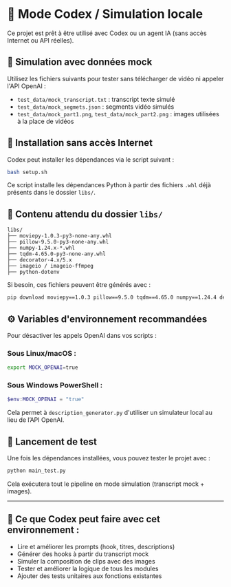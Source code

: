 # 🤖 Mode Codex / Simulation locale

Ce projet est prêt à être utilisé avec Codex ou un agent IA (sans accès Internet ou API réelles).

## 🥪 Simulation avec données mock

Utilisez les fichiers suivants pour tester sans télécharger de vidéo ni appeler l'API OpenAI :

* `test_data/mock_transcript.txt` : transcript texte simulé
* `test_data/mock_segmets.json` : segments vidéo simulés
* `test_data/mock_part1.png`, `test_data/mock_part2.png` : images utilisées à la place de vidéos

## 📆 Installation sans accès Internet

Codex peut installer les dépendances via le script suivant :

```bash
bash setup.sh
```

Ce script installe les dépendances Python à partir des fichiers `.whl` déjà présents dans le dossier `libs/`.

## 🧱 Contenu attendu du dossier `libs/`

```
libs/
├── moviepy-1.0.3-py3-none-any.whl
├── pillow-9.5.0-py3-none-any.whl
├── numpy-1.24.x-*.whl
├── tqdm-4.65.0-py3-none-any.whl
├── decorator-4.x/5.x
├── imageio / imageio-ffmpeg
├── python-dotenv
```

Si besoin, ces fichiers peuvent être générés avec :

```bash
pip download moviepy==1.0.3 pillow==9.5.0 tqdm==4.65.0 numpy==1.24.4 decorator==5.1.1 imageio==2.31.1 imageio-ffmpeg==0.4.8 python-dotenv==1.0.0 -d libs/
```

## ⚙️ Variables d'environnement recommandées

Pour désactiver les appels OpenAI dans vos scripts :

### Sous Linux/macOS :

```bash
export MOCK_OPENAI=true
```

### Sous Windows PowerShell :

```powershell
$env:MOCK_OPENAI = "true"
```

Cela permet à `description_generator.py` d'utiliser un simulateur local au lieu de l’API OpenAI.

## 🚀 Lancement de test

Une fois les dépendances installées, vous pouvez tester le projet avec :

```bash
python main_test.py
```

Cela exécutera tout le pipeline en mode simulation (transcript mock + images).

---

## 🧠 Ce que Codex peut faire avec cet environnement :

* Lire et améliorer les prompts (hook, titres, descriptions)
* Générer des hooks à partir du transcript mock
* Simuler la composition de clips avec des images
* Tester et améliorer la logique de tous les modules
* Ajouter des tests unitaires aux fonctions existantes
